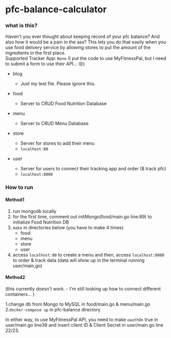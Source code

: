 # pfc-balance-calculator

### what is this?
Haven't you ever thought about keeping record of your pfc balance? And also how it would be a pain in the ass?
This lets you do that easily when you use food delivery service by allowing stores to put the amount of the ingredients in the first place.  
Supported Tracker App: `None` (I put the code to use MyFitnessPal, but I need to submit a form to use their API... 😢)

- blog
    - Just my test file. Please ignore this.
    
- food
    - Server to CRUD Food Nutrition Database
    
- menu
    - Server to CRUD Menu Database
    
- store
    - Server for stores to add their menu
    - `localhost:80`
    
- user
    - Server for users to connect their tracking app and order (& track pfc)
    - `localhost:8080`

### How to run
#### Method1
1. run mongodb locally
2. for the first time, comment out initMongo(food/main.go line:89) to initialize Food Nutrition DB
3. `make` in directories below (you have to make 4 times)
   - food
   - menu
   - store
   - user  
4. access `localhost:80` to create a menu and then, access `localhost:8080` to order & track data (data will show up in the terminal running user/main,go)
  
#### Method2 
(this currently doesn't work. - I'm still looking up how to connect different containers... )  

1.change db from Mongo to MySQL in food/main.go & menu/main.go
2.`docker-compose up` in pfc-balance directory 

In either way, to use MyFitnessPal API, you need to make `oauthOn` true in user/main.go line39 and insert client ID & Client Secret in user/main.go line 22/23.
